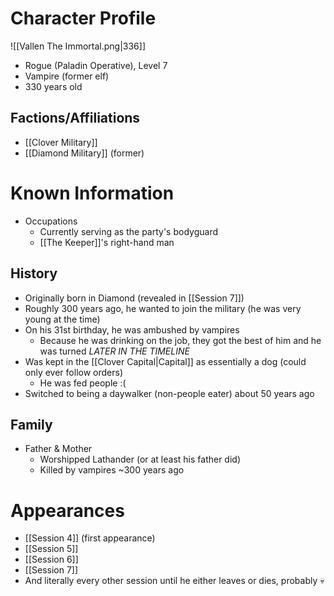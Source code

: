 # Character Profile
![[Vallen The Immortal.png|336]]
- Rogue (Paladin Operative), Level 7
- Vampire (former elf)
- 330 years old
## Factions/Affiliations
- [[Clover Military]]
- [[Diamond Military]] (former)

# Known Information
- Occupations
	- Currently serving as the party's bodyguard
	- [[The Keeper]]'s right-hand man

## History
- Originally born in Diamond (revealed in [[Session 7]])
- Roughly 300 years ago, he wanted to join the military (he was very young at the time)
- On his 31st birthday, he was ambushed by vampires
	- Because he was drinking on the job, they got the best of him and he was turned
*LATER IN THE TIMELINE*
- Was kept in the [[Clover Capital|Capital]] as essentially a dog (could only ever follow orders)
	- He was fed people :(
- Switched to being a daywalker (non-people eater) about 50 years ago

## Family
- Father & Mother
	- Worshipped Lathander (or at least his father did)
	- Killed by vampires ~300 years ago

# Appearances
- [[Session 4]] (first appearance)
- [[Session 5]]
- [[Session 6]]
- [[Session 7]]
- And literally every other session until he either leaves or dies, probably 💀